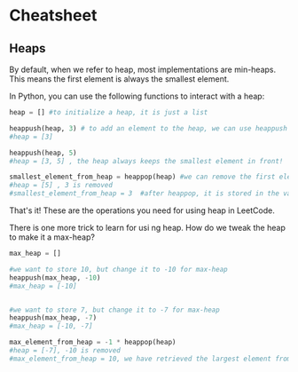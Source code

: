 # Cheatsheet 


## Heaps

By default, when we refer to heap, most implementations are min-heaps. This means the first element is always the smallest element.

In Python, you can use the following functions to interact with a heap:
```python
heap = [] #to initialize a heap, it is just a list

heappush(heap, 3) # to add an element to the heap, we can use heappush
#heap = [3] 

heappush(heap, 5)
#heap = [3, 5] , the heap always keeps the smallest element in front!

smallest_element_from_heap = heappop(heap) #we can remove the first element from heap with heappop
#heap = [5] , 3 is removed
#smallest_element_from_heap = 3  #after heappop, it is stored in the variable
```

That's it! These are the operations you need for using heap in LeetCode.

There is one more trick to learn for usi ng heap. How do we tweak the heap to make it a max-heap?

```python
max_heap = []

#we want to store 10, but change it to -10 for max-heap
heappush(max_heap, -10)
#max_heap = [-10]


#we want to store 7, but change it to -7 for max-heap
heappush(max_heap, -7)
#max_heap = [-10, -7]

max_element_from_heap = -1 * heappop(heap)
#heap = [-7], -10 is removed
#max_element_from_heap = 10, we have retrieved the largest element from the heap
```